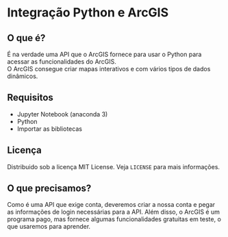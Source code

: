 # Integração Python e ArcGIS
## O que é?
É na verdade uma API que o ArcGIS fornece para usar o Python para acessar as funcionalidades do ArcGIS. <br>
O ArcGIS consegue criar mapas interativos e com vários tipos de dados dinâmicos. 

## Requisitos
- Jupyter Notebook (anaconda 3)
- Python
- Importar as bibliotecas 

## Licença
Distribuido sob a licença MIT License. Veja `LICENSE` para mais informações.

## O que precisamos?
Como é uma API que exige conta, deveremos criar a nossa conta e pegar as informações de login necessárias para a API. Além disso, o ArcGIS é um programa pago, mas fornece algumas funcionalidades gratuitas em teste, o que usaremos para aprender.
